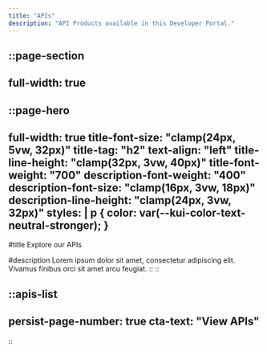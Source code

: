 ```yaml
---
title: "APIs"
description: "API Products available in this Developer Portal."
---
```


::page-section
---
full-width: true
---
  ::page-hero
  ---
  full-width: true
  title-font-size: "clamp(24px, 5vw, 32px)"
  title-tag: "h2"
  text-align: "left"
  title-line-height: "clamp(32px, 3vw, 40px)"
  title-font-weight: "700"
  description-font-weight: "400"
  description-font-size: "clamp(16px, 3vw, 18px)"
  description-line-height: "clamp(24px, 3vw, 32px)"
  styles: |
    p {
  color: var(--kui-color-text-neutral-stronger);
    }
  ---
  #title
  Explore our APIs

  #description
  Lorem ipsum dolor sit amet, consectetur adipiscing elit. Vivamus finibus orci sit amet arcu feugiat.
  ::
::

::apis-list
---
persist-page-number: true
cta-text: "View APIs"
---
::

